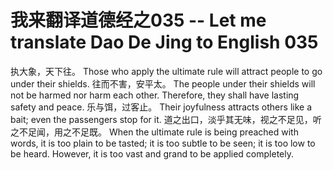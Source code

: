# 我来翻译道德经之035 -- Let me translate Dao De Jing to English 035

执大象，天下往。
Those who apply the ultimate rule will attract people to go under their shields.
往而不害，安平太。
The people under their shields will not be harmed nor harm each other. Therefore, they shall have lasting safety and peace.
乐与饵，过客止。
Their joyfulness attracts others like a bait; even the passengers stop for it.
道之出口，淡乎其无味，视之不足见，听之不足闻，用之不足既。
When the ultimate rule is being preached with words, it is too plain to be tasted; it is too subtle to be seen; it is too low to be heard. However, it is too vast and grand to be applied completely.